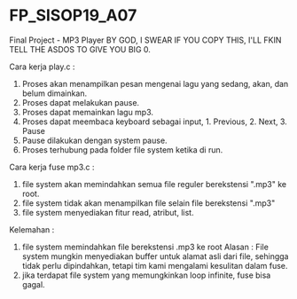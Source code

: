 # FP_SISOP19_A07

Final Project - MP3 Player
BY GOD, I SWEAR IF YOU COPY THIS, I'LL FKIN TELL THE ASDOS TO GIVE YOU BIG 0.

Cara kerja play.c :
1. Proses akan menampilkan pesan mengenai lagu yang sedang, akan, dan belum dimainkan.
2. Proses dapat melakukan pause.
3. Proses dapat memainkan lagu mp3.
4. Proses dapat meembaca keyboard sebagai input, 1. Previous, 2. Next, 3. Pause
5. Pause dilakukan dengan system pause.
6. Proses terhubung pada folder file system ketika di run.

Cara kerja fuse mp3.c :
1. file system akan memindahkan semua file reguler berekstensi ".mp3" ke root.
2. file system tidak akan menampilkan file selain file berekstensi ".mp3"
3. file system menyediakan fitur read, atribut, list.

Kelemahan : 
1. file system memindahkan file berekstensi .mp3 ke root
Alasan : File system mungkin menyediakan buffer untuk alamat asli dari file, sehingga tidak perlu dipindahkan, tetapi tim kami mengalami kesulitan dalam fuse.
2. jika terdapat file system yang memungkinkan loop infinite, fuse bisa gagal.
